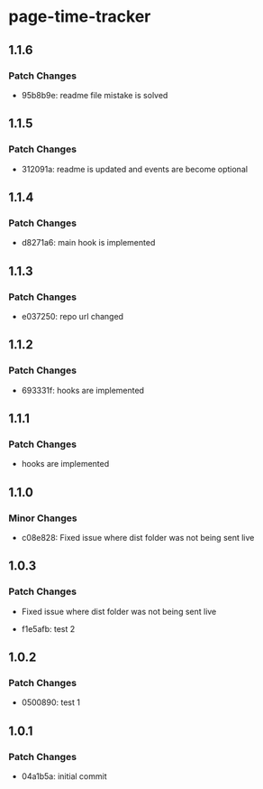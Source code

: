 # page-time-tracker

## 1.1.6

### Patch Changes

- 95b8b9e: readme file mistake is solved

## 1.1.5

### Patch Changes

- 312091a: readme is updated and events are become optional

## 1.1.4

### Patch Changes

- d8271a6: main hook is implemented

## 1.1.3

### Patch Changes

- e037250: repo url changed

## 1.1.2

### Patch Changes

- 693331f: hooks are implemented

## 1.1.1

### Patch Changes

- hooks are implemented

## 1.1.0

### Minor Changes

- c08e828: Fixed issue where dist folder was not being sent live

## 1.0.3

### Patch Changes

- Fixed issue where dist folder was not being sent live

- f1e5afb: test 2

## 1.0.2

### Patch Changes

- 0500890: test 1

## 1.0.1

### Patch Changes

- 04a1b5a: initial commit
